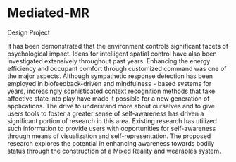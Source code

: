 # Mediated-MR

Design Project 

It has been demonstrated that the environment controls significant facets of psychological impact. Ideas for intelligent spatial control have also been investigated extensively throughout past years. Enhancing the energy efficiency and occupant comfort through customized command was one of the major aspects. Although sympathetic response detection has been employed in biofeedback-driven and mindfulness - based systems for years, increasingly sophisticated context recognition methods that take affective state into play have made it possible for a new generation of applications. The drive to understand more about ourselves and to give users tools to foster a greater sense of self-awareness has driven a significant portion of research in this area. Existing research has utilized such information to provide users with opportunities for self-awareness through means of visualization and self-representation. The proposed research explores the potential in enhancing awareness towards bodily status through the construction of a Mixed Reality and wearables system.

